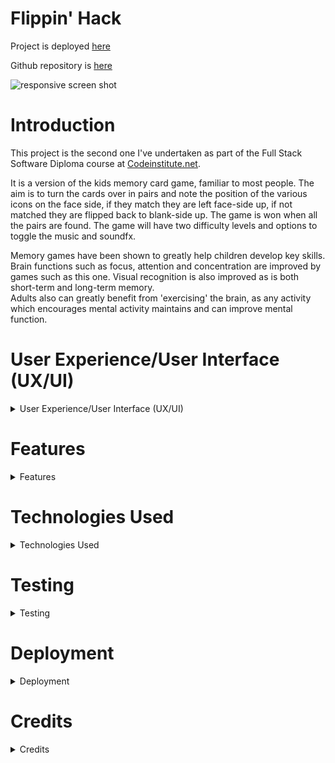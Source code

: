# **Flippin' Hack**


Project is deployed [here](https://bobshort4bobby4.github.io/Flipping-Tiles-Game-PP2/)

Github repository is [here](https://github.com/bobshort4bobby4/Flipping-Tiles-Game-PP2/)  

  
    
  
  
![responsive screen shot](https://github.com/bobshort4bobby4/Flipping-Tiles-Game-PP2/blob/main/assets/media/readmeimages/amiresponsivepp2.png)

# Introduction
This project is the second one I've undertaken as part of the Full Stack Software Diploma course at [Codeinstitute.net](https://www.CodeInstitute.net).

It is a version of the kids memory card game, familiar to most people.  The aim is to turn the cards over in pairs and 
note the position of the various icons on the face side, if they match they are  left face-side up, if not matched they
are flipped back to blank-side up.  The game is won when all the pairs are found.  The game will have two difficulty levels and options to toggle the music and soundfx.  



Memory games have been shown to greatly help children develop key skills. Brain functions such as focus, attention and concentration
are improved by games such as this one. Visual recognition is also improved as is both short-term and long-term memory.<br>
Adults also can greatly benefit from 'exercising' the brain, as any activity which encourages mental activity maintains and
can improve mental function.  


# User Experience/User Interface (UX/UI)

<details>
  
  <summary>User Experience/User Interface (UX/UI)</summary>
  
  ### User Stories
  
  ##### First Time Visitor Goals
  As a first time visitor I want:<br>
  - the rules and final aim of the game to be obvious.<br>
  - to be entertained and engaged with the game from the initial load.<br>
  - the game to function correctly and gameplay to be intuitive.
  - to be able to play the game on various different devices.
  
  ##### Return/frequent Visitor Goals.
  As a return/frequent visitor I want:<br>
  - to be able to gauge/score my performance.
  - to be able to challenge myself by increasing difficulty of the game.
  - to be able to play the game on various different devices.
  - to be able to mute music/sound effects if so desired.
  
  ##### Website's Owner Goals.
  As the developer I want:
  - to provide a fun game.
  - to provide a game to stimulate mental function.
  - to encourage continued use of the game.
            
  
  ### Design
  
  
  ##### Colour Scheme 
  I trialled  many different colour palettes whilst building the game and settled on a simple combination of shades of red, blue and black.
  Black is used for text colour and contrasts well with the other two primary colours.  Default Orange was used for the ink colour for the times as black
  did not shown up well against the background in the chosen font.  Lightsalmon was used for the display box in the modal screen.
  
  Red #E52521  
  
  ![Red#e52521](https://github.com/bobshort4bobby4/Flipping-Tiles-Game-PP2/blob/main/assets/media/readmeimages/red%23E52521.png)  
  
  Blue #049CD8  
  
  ![Blue#049cd8](https://github.com/bobshort4bobby4/Flipping-Tiles-Game-PP2/blob/main/assets/media/readmeimages/blue%23049CD8.png)  
  
  Black #000000  
  
  ![Black#000000](https://github.com/bobshort4bobby4/Flipping-Tiles-Game-PP2/blob/main/assets/media/readmeimages/black%23000000.png)  
  
  Light Salmon#FFa07A  
  
  ![Light Salmon#FFA07A](https://github.com/bobshort4bobby4/Flipping-Tiles-Game-PP2/blob/main/assets/media/readmeimages/lightsalmon.png)  
  
  Orange #FFA500    
  
  ![Orange#FFA500](https://github.com/bobshort4bobby4/Flipping-Tiles-Game-PP2/blob/main/assets/media/readmeimages/orange.png)  
  
  
  
  The background image is "blue maze" which was found at [Public Domain Pictures](https://www.publicdomainpictures.net/en/view-image.php?image=307680&picture=blue-maze-background)  
  
  
  ![Background image](https://github.com/bobshort4bobby4/Flipping-Tiles-Game-PP2/blob/main/assets/media/blue-maze-background.webp)  
  
  ##### Typography
  I choose 'Titan One' as the font for the site. It is a big bold type that stands out from the background well and is easy to read.
    
  
  
  ![font example](https://github.com/bobshort4bobby4/Flipping-Tiles-Game-PP2/blob/main/assets/media/readmeimages/titan1-design.png)
    
  
  ##### Wireframes
  CTRL + Click to open in a new tab.
  
  [Mobile WireFrames](https://github.com/bobshort4bobby4/Flipping-Tiles-Game-PP2/blob/main/assets/media/readmeimages/flippin-mobilewt-pp2.pdf)  
  [Tablet WireFrames](https://github.com/bobshort4bobby4/Flipping-Tiles-Game-PP2/blob/main/assets/media/readmeimages/flippin-tabletwf-pp2.pdf)  
  [Desktop WireFrames](https://github.com/bobshort4bobby4/Flipping-Tiles-Game-PP2/blob/main/assets/media/readmeimages/flippin-desktopwf-pp2.pdf)
    
  
 </details> 
 
 
   
   
 # Features

<details>
  
  <summary>Features</summary>
  
  ### Responsive  Website
  The site displays properly at a wide range of screen sizes and on landscape mode, further information on this is listed in the testing section.<br>
  This satisfies the user need to be able to play the game on various devices.   
    
    
  ![screenshot of iphone](https://github.com/bobshort4bobby4/Flipping-Tiles-Game-PP2/blob/main/assets/media/readmeimages/iphone678%3Bandscape.png)  
    
    
  ### Instruction Page 
  On loading there is a button in the bottom right hand of the screen (positioning depends on screen size) which the user can click to display 
  the game instructions and the game options.  This satisfies the user need to quickly understand how to play
  the game and to be easily able to toggle options.  
    
    
  ![picture of the instruction page](https://github.com/bobshort4bobby4/Flipping-Tiles-Game-PP2/blob/main/assets/media/readmeimages/instructions-pp2.png)  
    
    
  ### Timer
  As the game is in progress the time taken is tracked and displayed above the play area.  When the player completes the final pair the time taken 
  is displayed in the modal screen display area.  If the time is quicker than any other during that playing session the Best Time display
  is up-dated with the new best time.  This satisfies the user need to be able to gauge/score their performance.  
    
    
  ![a picture of the timer section](https://github.com/bobshort4bobby4/Flipping-Tiles-Game-PP2/blob/main/assets/media/readmeimages/timer-pp2.png)  
    
    
  ### Customisable Features
  In order to increase player enjoyment and engagement with the site, I felt it was necessary to add an option to increase difficulty.
  This is achieved by simply adding another 6 cards to be matched, from 12 to 18. This option is accessed from the slide-down screen as shown above.  
  It is possible to stop the music and/or sound effects from playing by clicking on the speaker icons, also found on the instruction page.  These features address the user need
  to be able to vary difficulty and customize gameplay. 
  
    
    
  ![a picture of the hard difficulty level](https://github.com/bobshort4bobby4/Flipping-Tiles-Game-PP2/blob/main/assets/media/readmeimages/hard-pp2.png)  
    
    
  ### Modal Screen
  When the player completes all the matches a modal screen is displayed with a congratulatory message and details of the time taken and the difficulty level.  
    
    
  ![a picture of the victory screen](https://github.com/bobshort4bobby4/Flipping-Tiles-Game-PP2/blob/main/assets/media/readmeimages/victory-pp2.png)
  
  
  
  
  
  </details>
 
 # Technologies Used
<details>
  <summary>Technologies Used</summary>
  
  #### Languages Used
  
  - HTML5
  - CSS
  - Javascript
  
  #### Applications Used
  
  - [Balsamiq](https://www.balsamiq.com) was used to create wireframes for this project.
  - [Google Fonts](https://fonts.google.com/) fonts were downloaded from Google Fonts.
  - [Fontawesome](https://www.fontawesome.com) icons were downloaded from Font Awesome.com.
  - [Git](https://git-scm.com/) Git was used for version control.
  - [GitHub](https://github.com/) GitHub is used to store the projects code.
  - [Gitpages](https://pages.github.com/) Gitpages are used to deploy the site.
  - [Chrome Developer Tools](https://https://developer.chrome.com/docs/devtools/) used for layout and responsive testing.
  - [Wave](https://wave.webaim.org/) used for accessibility testing.
  - [favICO.com](https://https://convertico.com/favicon/) used for creating favicon.
  - [W3 Validator](https://jigsaw.w3.org/css-validator/) used to test html and css code.
  - [Jshint](https://https://jshint.com/) used to validate Javascript code.
  - [autoprefixer.github.io](https://autoprefixer.github.io/) used to improve browser compatibility.
  - [Freeconvert.com](https://www.freeconvert.com) was used to convert the background image file to the  webp format.
  - [https://caniuse.com/webp](https://caniuse.com/webp)  used to check compatibility of the webp file format.
  - [color.a11y.com](https://color.a11y.com) used for testing colour contrasts.  
  - [webaccessibility.com](https://webaccessibility.com) used to check for any accessibility issues.  
  
 
</details>


# Testing 
<details>
  <summary>Testing</summary>
  
  
  #### Lighthouse
  The web page was tested using the Lighthouse feature on the chrome browser giving the following result.
  ![lighthouse desktop result](https://github.com/bobshort4bobby4/Flipping-Tiles-Game-PP2/blob/main/assets/media/readmeimages/lighthouseresultpp2.png)  
    
  
  #### W3c CSS Validator
  The css file was tested using the W3c CSS validator showing no errors or warnings.  
  
  
  ![css validation result](https://github.com/bobshort4bobby4/Flipping-Tiles-Game-PP2/blob/main/assets/media/readmeimages/css-validation-pp2.png)
    
    
  
  #### W3c HTML Validator
  The HTML was tested with the W3c HTML Validator with no error returned.  
  
  
  ![html validation result](https://github.com/bobshort4bobby4/Flipping-Tiles-Game-PP2/blob/main/assets/media/readmeimages/html-validation-pp2.png)  
    
  
  #### JSHint
  The Javascript file was validated using JSHint, with the following result.  The `New JavaScript features (ES6)` option was ticked in the 
  Configure menu.<br>
  
  ![jshint result](https://github.com/bobshort4bobby4/Flipping-Tiles-Game-PP2/blob/main/assets/media/readmeimages/jshint-validation-pp2.png)  
    
    
  #### WAVE Web Accessibility Evaluation Tool
  The WAVE tool was used to test the page for accessibility.  The inital result produced 8 contrast errors, these were caused by the colour of the ink used for the times  (orange).  
    
  ![initial wave result](https://github.com/bobshort4bobby4/Flipping-Tiles-Game-PP2/blob/main/assets/media/readmeimages/wave-result-pp2.png)  
    
    
  I changed the ink colour to black, this produced no contrast errors but to me at least was extremely hard to see against the blue background.  
  
    
  ![wave result black ink](https://github.com/bobshort4bobby4/Flipping-Tiles-Game-PP2/blob/main/assets/media/readmeimages/wave-result-black-pp2.png)  
    
    
  I then decided to check the webpage in two other accessibility checkers namely color.a11y.com and webaccessibility.com.  Both of these sites reported no errors so I will use the original orange colour in the deployed site.  
    
    
  ![color.a11y result](https://github.com/bobshort4bobby4/Flipping-Tiles-Game-PP2/blob/main/assets/media/readmeimages/a11y-colourcontrast-pp2.png)  
     
    
    
  
    
  ![accessibility.com result](https://github.com/bobshort4bobby4/Flipping-Tiles-Game-PP2/blob/main/assets/media/readmeimages/web-accessibility-pp2.png)  
    
    
  #### Responsiveness
  Media queries based on screen width were used to ensure the page displayed correctly across a range of screen sizes.
  Breakpoints used are as follows 280px, 375px, 425px, 768px, 1024px, 1440px, 1700px, 1900px and 2100px.
  Queries were also implemented for landscape mode (orientation:landscape) at the following 5 breakpoints:  
  (min-height:250px and max-height:280px),
  (min-height:281px and max-height:374px),    
  (min-height:375px and max-height:424px),  
  (min-height:425px and max-height:595px),  
  (min-height:596px and max-height:767px),  
  (min-height:768px and max-height:850px).
  
  The responsive testing tool included within the Google Chrome browser was used to test these, all display correctly.  
  
  I also used the device specific tool within chrome to test a number of devices representng a wide range of device types.  
  
  
  
  |Device          |  Result  Portrait           |         Result Landscape      |
  |----------------|-----------------------------|-------------------------------|
  | Blackberry Z30 | Displays ok                 | Displays ok                   |
  | MS Lumia 550   | N/A                         | Displays ok                   |
  | Nexus 7        | Displays ok                 | Displays ok                   |
  | iPhone 6/7/8   | Displays ok                 | Displays ok                   |
  | Galaxy Fold    | Displays ok (single screen) | Displays ok (single screen)   |
  | Galaxy Fold    | Displays ok (double screen) | Displays ok (double screen)   |
  | Nest Hub Max   | Displays ok                 | N/A                           |
  
  
  
    
   #### Issues Encountered Building The Game
  A brief summary of some of the difficulties I had building this game and how I attempted to fix them.  
  
  
  I had many problems positioning the two divs I used to make the two-sided card and then to get them to flip satisfactorily.
  I had to become familiar with many new (to me) css properties such as transform-origin, transform-style, backface-visibility and perspective.
  
  I was attempting to build a function using the math random function when I came across the Fisher–Yates shuffle Algorithm on a google search.
  I used this rather than writing a bespoke function.
  
  The next major problem I encountered was within the compare function where the two picked cards are compared.
  Initially I tried to use the innerText property of the two picked cards as parameters to compare, which worked intermittently, I then used textContent and innerHTML
  to compare, these worked approximately 75-80% of the time, which I couldn't figure as when the two properties were put through diffchecker
  they came back as identical.  I then tried to set a data attribute to each card in the populateBehindCards function, I was using the counter (i)
  to set a attribute for each type of card, when the cards were randomly set from javascript (in the for loop shown below)  
  
  
  `
        for (let i =0 ; i < scrambledArray.length; i++){
            behinds[i].innerHTML = cardIcons[scrambledArray[i]];
        }
     }
  `
  
  At this point it was pointed out to me that including this in the html would also be possible, this was so much simpler and I used that method.  
                                                    
  The tiles were flipping askew due to me having given them both a small padding and margin value.  This issue was easily fixed once I had tracked down what was causing it.  
                                                  
                                                  
  

  
    
 #### Manual Testing for Bugs
  When I had the game working I set about using it with a view to identifying any possible flaws in the logic or a combination of user actions which would
  cause the program to fail. To this end I played the game through numerous times checking for expected outcomes and noting in which situations a fault occured.
  I also cycled through the various screen sizes and noted any mis-alignment of elements on the screen.  
                                                  
  
  Then I methodically worked through the list of faults and corrected the code to solve each bug.  
                                                  
  
  Some of the faults are listed here along with how I fixed them.
                                                  
  - There were many faults with the appearance of the game and these were corrected with CSS properties.
  - The Instruction Page was not retracting up completely out of view at certain screen sizes (length), solved by re-positioning using the top property.
  - All the cards should be 'unclickable' while the game was not being played.  If a user randomly clicked on cards before the first play through, then
    these cards would be out of synch with the remainder and would show the wrong face during play. I set the pointerEvent property of the cards elements to 'none'
    until the start button was clicked.
  - Once a card had been turned it should be unclickable untill another card had been turned and the comparison made.  I set the pointerEvents property
    for that card to "none" within the compare function leaving it this way until the second card had been turned and just before the compare function was called.
  - When a match was made the two matched cards needed to be made 'unclickable' for the rest of the game cycle. I used the pointerEvents property also for this.
  - During the one second gap between two un-matched cards being re-turned back down, the player should not be able to click another un-turned card.
    It was not possible to use the pointerEvents property for this as it re-set the pointerEvents property of the matched pairs already found.  To solve this I declared a           variable 'freezeOut' set to false.  I put this in an if statement in the turncard function which returned from the function immediately if true.  I could then set freezeOut     to the appropriate value depending on game state.  
  
  
   `function turnCard(){
    if(freezeOut){                //prevents user clicking on card during 1 second delay before unmatched cards are re-turned
    return;
    }
   `
  
  - If a player pressed the start button mid-game ie. before the victory function had been called it caused the timer to run at double speed.  This was fixed by resetting the 
    timer as the first action in the startGame function.  
  - If a player pressed the start button mid game with only one unmatched card turned, the matching algorithm would not work due to the `firstItemClicked` variable 
    being the wrong value.  I set this to true at the start of the startGame function which solved the issue.  
                                                    
                                                    
   #### Testing game for achievement of User Goals.<br>
  
  
  |                       Goal                                              |                          Outcome                                                               |
  |-------------------------------------------------------------------------|------------------------------------------------------------------------------------------------|
  |The rules and final aim of the game to be obvious.                       |Instruction Page button prominently displayed.                                                  |
  |To be entertained and engaged with the game from the initial load.       |Colour,sound and animation used in an effort to engage user.                                    |
  |The game to function correctly and gameplay to be intuitive.             |No logic errors in code, sound used to signal correct/incorrect flips.                          |
  |To be able to play the game on various different devices.                |Media queries used to make game accessible across a range of devices.                           |
  |To be able to gauge/score my performance.                                |Timer function and Best time function meets this need.                                          |
  |To be able to challenge myself by increasing difficulty of the game.     |Easy/Hard difficulty toggle options provided.                                                   |
  |To be able to play the game on various different devices.                |Media queries used to make game accessible across a range of devices.                           |
  |To be able to mute music/sound effects if so desired.                    |Music and sounds are optional, changed via the Instruction/option page.                         |
  |To provide a fun game.                                                   |Colour,sound and animation used in an effort to engage user.                                    |
  |To provide a game to stimulate mental function.                          |Game play requires attention and focus.                                                         |
  |To encourage continued use of the game.                                  |Colour,sound and animation used in an effort to entertain user and encourage continued use.     |
   
    
    
 #### Automated Testing
  I did not have the expertise to use a unit-testing framework such as Jasmine.   
    
    
 #### Issues Remaining (Known to me)
 There is a very small lag between the start button being clicked and the timer starting.  This issue appeared when I put the timer reset code in the startGame function
 to handle the problem of the timer running too fast.  
 
 It may have been preferable to have the music/sound effects toggle icons visible at all times, but the games are short enough that it should not be an issue for anybody.  
  
 When a user clicks on the Easy/Hard button in order to change difficulty, the display is not up-dated with the extra cards untill the start button is clicked and the game 
 begins. This has no adverse effect on game-play but it may have been better from a UX point of view to have the extra cards displayed straight away to confirm the players        actions.  
  
  
  
  </details>

  
  
  
  
 # Deployment
  <details>
    
  <summary>Deployment</summary>
  
  This project was built on the Gitpod IDE using the Code Institute template found here:<br>https://github.com/Code-Institute-Org/gitpod-full-template
      
  
    
#### GitHub Pages
   
  GitHub Pages is a static site hosting service which uses files from a GitHub repository to publish a website.  I used Github Pages to deploy this project
    following the process set out below.<br>
    
  1. Open the Github repository page you wish to publish, in this case [Here](https://github.com/bobshort4bobby4/Flipping-Tiles-Game-PP2/).
  1. Click on the 'Settings' option from the list of options above the repo contents.
  1. Scroll down the page untill the Github Pages heading appears and click on the link 'Check it out here!".
  1. Select Branch Main and leave /root unchanged.
  1. Click 'Save'.
  1. The URL for the website will be shown in a panel towards the top of the page.  After a brief wait it will turn green indicating the website is published.
    
  ![ghpages-published](https://github.com/bobshort4bobby4/Flipping-Tiles-Game-PP2/blob/main/assets/media/readmeimages/Screenshot%202022-01-26%20151715.png) 
 
#### Forking
  Forking a Github repository is the the process of making a copy of any repository that you can use without affecting the original, this original is known as the 
  "upstream repository".
  The process for forking a repository is set out below.
  1. Go to the Github page that hosts the repository you wish to fork.
  1. On the top-right of the page there is a button "Fork".
  1. Click this button.
  1. This creates a repository in your Github home page which is a copy of the original. You can submit and receive changes to the code by using pull requests 
  and/or syncing with the upstream repository.
    
  (Taken from the Github Docs guide "Forking Projects")
    
#### Cloning 
  Cloning a repository involves making a full copy of that repository on your local machine. This makes working on the code easier.  Changes can be pushed back up to the 
  GitHub site or changes from other sources pulled to your local copy. To make a clone follow the process below.
  1. Goto the repository page on GitHub.
  1. Above the file list click on the green button titled "Code".
  1. You can choose to download a zip file of the repository, unpack it on your local machine and open it in your IDE or,
  1. Clone using HTTPS by copying the URL under the HTTPS tab.
  1. Open a terminal window, set current directory to the one you want to contain the clone.
  1. Type `git clone `and paste the URL copied from the GitHub page.
  1. The repository clone will be created on your machine.
    
  (Taken from the Github Docs guide "Cloning a repository")
    
  </details>
    
  # Credits
  <details>
  <summary>Credits</summary>
 
  #### Images
  The Background image was downloaded from  [Public Domain Pictures](https://www.publicdomainpictures.net/en/view-image.php?image=307680&picture=blue-maze-background)  
  The font used was taken from [Google Fonts](https://fonts.google.com/)  
  The icons were downloaded from [FontAwesome](https://www.fontawesome.com)  
    
  #### Music/Sound FX
  Music was sourced at [opengameart.org](https://www.opengameart.org)  
  Remaining sound effects were downloaded from [Freesound.org](https://www.freesound.org)  
  All sounds are free to use.
 
  #### Code/Reference 
  The method of placing two identical divs on top of each other using different display properties, I learned from a You-Tube video by [Shaun Pelling](https://www.youtube.com/watch?v=QhKdOrOh90w&list=PL4cUxeGkcC9iGYgmEd2dm3zAKzyCGDtM5&index=13&t=401s).  
  I referenced this video by [freecodecamp.org](https://www.youtube.com/watch?v=ZniVgo8U7ek&t=1697s) to help me get the flipping animation working properly and some aspects of     program flow.  
  I used [MDN Web Docs](https://developer.mozilla.org/en-US/docs/Web/API/HTMLAudioElement/Audio) to learn about the use of the Audio constructor.  
  The [w3 schools](https://www.w3schools.com/jsref/default.asp) website was also used particularly in relation to element attributes and how best to set them.  
  I referenced the Fisher–Yates shuffle algorithm at [Wikipedia](https://en.wikipedia.org/wiki/Fisher%E2%80%93Yates_shuffle).  
  I learned the method for adding a leading 0 to one digit time values at [TechnicalCafe](https://www.youtube.com/watch?v=1INmsFnD-u4&t=59s).  
  I used the [Udemy](https://www.udemy.com/course/modern-javascript-from-novice-to-ninja) "Modern Javascript" course for information regarding Modal screens, 
  event delegation and arrow functions.  
  The [Code Institute](https://www.CodeInstitute.net) course material.
  
  
  #### Thanks
  Thank you to my Mentor Mr. Ben Kavanagh and to the Code Institute tutor who pointed me in the right direction regarding which parameters to use when comparing two elements.  
  
    
  </details>


